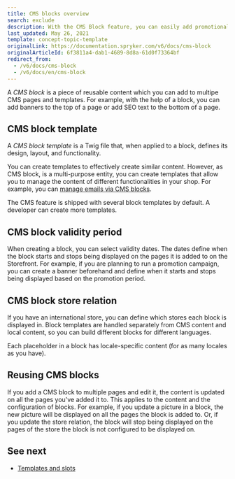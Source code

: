 ```yaml
---
title: CMS blocks overview
search: exclude
description: With the CMS Block feature, you can easily add promotional banners and define validity date ranges to emphasize specific, time-limited content.
last_updated: May 26, 2021
template: concept-topic-template
originalLink: https://documentation.spryker.com/v6/docs/cms-block
originalArticleId: 6f3811a4-dab1-4689-8d8a-61d0f73364bf
redirect_from:
  - /v6/docs/cms-block
  - /v6/docs/en/cms-block
---
```


A *CMS block* is a piece of reusable content which you can add to multipe CMS pages and templates. For example, with the help of a block, you can add banners to the top of a page or add SEO text to the bottom of a page.

## CMS block template

A *CMS block template* is a Twig file that, when applied to a block, defines its design, layout, and functionality.

You can create templates to effectively create similar content. However, as CMS block, is a multi-purpose  entity, you can create templates that allow you to manage the content of different functionalities in your shop. For example, you can [manage emails via CMS blocks](/docs/scos/user/features/{{page.version}}/cms-feature-overview/email-as-a-cms-block-overview.html).

The CMS feature is shipped with several block templates by default. A developer can create more templates.

## CMS block validity period

When creating a block, you can select validity dates. The dates define when the block starts and stops being displayed on the pages it is added to on the Storefront. For example, if you are planning to run a promotion campaign, you can create a banner beforehand and define when it starts and stops being displayed based on the promotion period.


## CMS block store relation

If you have an international store, you can define which stores each block is displayed in. Block templates are handled separately from CMS content and local content, so you can build different blocks for different languages.

Each placeholder in a block has locale-specific content (for as many locales as you have).


## Reusing CMS blocks

If you add a CMS block to multiple pages and edit it, the content is updated on all the pages you've added it to.
This applies to the content and the configuration of blocks. For example, if you update a picture in a block, the new picture will be displayed on all the pages the block is added to. Or, if you update the store relation, the block will stop being displayed on the pages of the store the block is not configured to be displayed on.


<!---

You can create connections to other objects like Customer Groups (show a block only for a specific group) or Countries (show a block for products from a specific country).

## CMS block templates

### Category Blocks
Category blocks are blocks that can be embedded into the category template, for which we can specify on which specific categories we want them to be rendered.

For example, we have a Christmas sale that affects the categories  related to toys and sweets. We want to apply the following discount rule for these categories: "When you buy 3 products from this category, the product with a lower price is  free".

We would like to promote this sale by placing a block that displays the discount rule on the affected categories only.

### Product Blocks
Product blocks are blocks that can be embedded in the product template, for which we can specify on which specific product we want them to be rendered.


--->


## See next

* [Templates and slots](/docs/scos/user/features/{{page.version}}/cms-feature-overview/templates-and-slots-overview.html)
